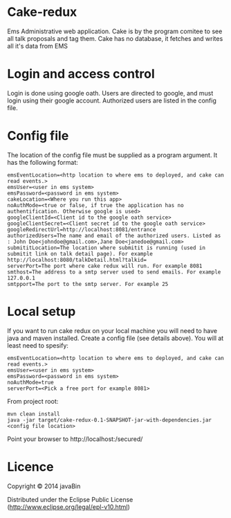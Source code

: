 # Cake-redux

Ems Administrative web application.
Cake is by the program comitee to see all talk proposals and tag them.
Cake has no database, it fetches and writes all it's data from EMS

# Login and access control
Login is done using google oath. Users are directed to google, and must login using their google account.
Authorized users are listed in the config file.

# Config file
The location of the config file must be supplied as a program argument. It has the following format:
```shell
emsEventLocation=<http location to where ems to deployed, and cake can read events.>
emsUser=<user in ems system>
emsPassword=<password in ems system>
cakeLocation=<Where you run this app>
noAuthMode=<true or false, if true the application has no authentification. Otherwise google is used>
googleClientId=<Client id to the google oath service>
googleClientSecret=<Client secret id to the google oath service>
googleRedirectUrl=http://localhost:8081/entrance
authorizedUsers=The name and email of the authorized users. Listed as : John Doe<johndoe@gmail.com>,Jane Doe<janedoe@gmail.com>
submititLocation=The location where submitit is running (used in submitit link on talk detail page). For example http://localhost:8080/talkDetail.html?talkid=
serverPort=The port where cake redux will run. For example 8081
smthost=The address to a smtp server used to send emails. For example 127.0.0.1
smtpport=The port to the smtp server. For example 25
```

# Local setup
If you want to run cake redux on your local machine you will need to have java and maven installed. Create a config file (see details above). You will at least need to spesify:
```shell
emsEventLocation=<http location to where ems to deployed, and cake can read events.>
emsUser=<user in ems system>
emsPassword=<password in ems system>
noAuthMode=true
serverPort=<Pick a free port for example 8081>
```

From project root:
```shell
mvn clean install
java -jar target/cake-redux-0.1-SNAPSHOT-jar-with-dependencies.jar <config file location>
```

Point your browser to http://localhost:<serverport>/secured/

# Licence
Copyright © 2014 javaBin

Distributed under the Eclipse Public License (http://www.eclipse.org/legal/epl-v10.html)